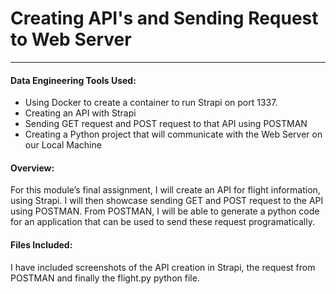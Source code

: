 # Creating API's and Sending Request to Web Server
---
#### Data Engineering Tools Used:
- Using Docker to create a container to run Strapi on port 1337.
- Creating an API with Strapi
- Sending GET request and POST request to that API using POSTMAN
- Creating a Python project that will communicate with the Web Server on our Local Machine

#### Overview:
For this module’s final assignment, I will create an API for flight information, using Strapi. I will then showcase sending GET and POST request to the API using POSTMAN. From POSTMAN, I will be able to generate a python code for an application that can be used to send these request programatically. 

#### Files Included: 
I have included screenshots of the API creation in Strapi, the request from POSTMAN and finally the flight.py python file. 
